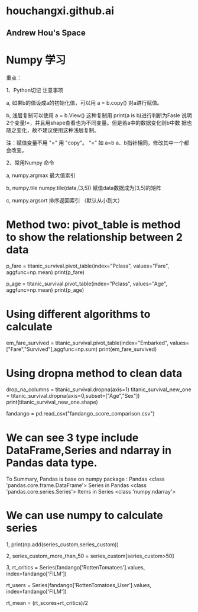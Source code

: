 # houchangxi.github.ai

## Andrew Hou's Space
# Numpy 学习
重点：

1、Python切记 注意事项
  
  a, 如果b的值设成a的初始化值，可以用 a = b.copy() 对a进行赋值。
  
  b, 浅层复制可以使用  a = b.View()  这种复制用 print(a is b)进行判断为Fasle 说明2个变量!=，并且用shape查看也为不同变量。但是若a中的数据变化则b中数   据也随之变化，故不建议使用这种浅层复制。
  
  注：赋值变量不用 "=" 用 "copy"。 “=” 如 a=b a、b指针相同，修改其中一个都会改变。 

2、常用Numpy 命令
   
   a, numpy.argmax     最大值索引
   
   b, numpy.tile       numpy.tile(data,(3,5)) 赋值data数据成为[3,5]的矩阵
   
   c, numpy.argsort    排序返回索引 （默认从小到大）
   
# Method two: pivot_table is method to show the relationship between 2 data
p_fare = titanic_survival.pivot_table(index="Pclass", values="Fare", aggfunc=np.mean)
print(p_fare)

p_age = titanic_survival.pivot_table(index="Pclass", values="Age", aggfunc=np.mean)
print(p_age)

# Using different algorithms to calculate
em_fare_survived = titanic_survival.pivot_table(index="Embarked", values=["Fare","Survived"],aggfunc=np.sum)
print(em_fare_survived)

# Using dropna method to clean data
drop_na_columns = titanic_survival.dropna(axis=1)
titanic_survival_new_one = titanic_survival.dropna(axis=0,subset=["Age","Sex"])
print(titanic_survival_new_one.shape)


fandango = pd.read_csv("fandango_score_comparison.csv")
# We can see 3 type include DataFrame,Series and ndarray in Pandas data type.
To Summary, Pandas is base on numpy package :
Pandas <class 'pandas.core.frame.DataFrame'>
Series in Pandas <class 'pandas.core.series.Series'>
Items in Series <class 'numpy.ndarray'>


# We can use numpy to calculate series

1,
print(np.add(series_custom,series_custom))

2,
series_custom_more_than_50 = series_custom[series_custom>50]

3,
rt_critics = Series(fandango['RottenTomatoes'].values, index=fandango['FILM'])

rt_users = Series(fandango['RottenTomatoes_User'].values, index=fandango['FILM'])

rt_mean = (rt_scores+rt_critics)/2


